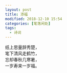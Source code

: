 ```yaml
---
layout: post
title: 添福
modified: 2018-12-10 15:54
categories: [笔落闲处]
tags: 
  - 诗词
---
```


纸上思量辞秀楚，  
笔下清风走鹤竹，  
忘却春秋几寒暑，  
一岁寿来一岁福。